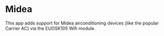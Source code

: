 # Midea

This app adds support for Midea airconditioning devices (like the popular Carrier AC) via the EUOSK105 Wifi module.